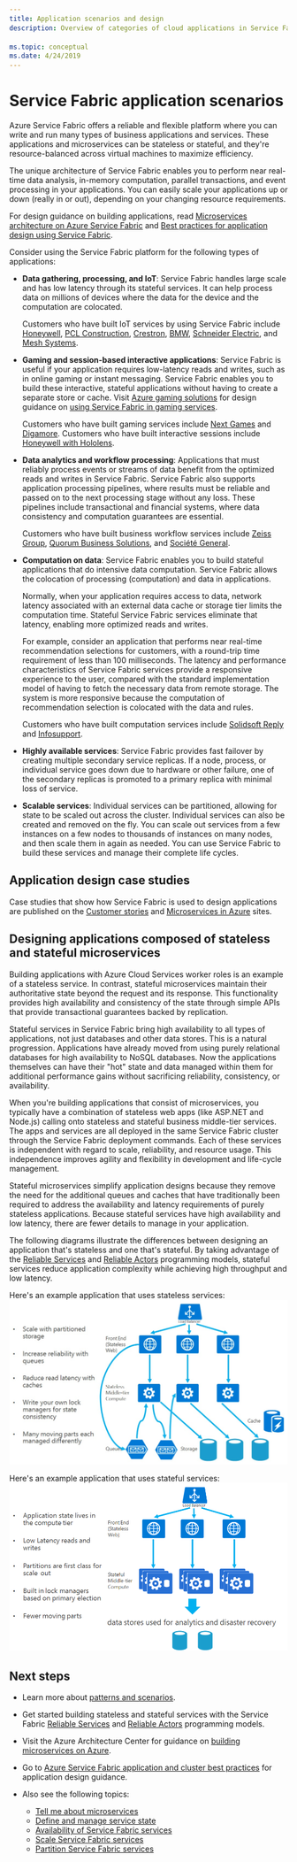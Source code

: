 ```yaml
---
title: Application scenarios and design
description: Overview of categories of cloud applications in Service Fabric. Discusses application design that uses stateful and stateless services.

ms.topic: conceptual
ms.date: 4/24/2019
---
```

# Service Fabric application scenarios
Azure Service Fabric offers a reliable and flexible platform where you can write and run many types of business applications and services. These applications and microservices can be stateless or stateful, and they're resource-balanced across virtual machines to maximize efficiency. 

The unique architecture of Service Fabric enables you to perform near real-time data analysis, in-memory computation, parallel transactions, and event processing in your applications. You can easily scale your applications up or down (really in or out), depending on your changing resource requirements.

For design guidance on building applications, read [Microservices architecture on Azure Service Fabric](https://docs.microsoft.com/azure/architecture/reference-architectures/microservices/service-fabric) and [Best practices for application design using Service Fabric](service-fabric-best-practices-applications.md).

Consider using the Service Fabric platform for the following types of applications:

* **Data gathering, processing, and IoT**: Service Fabric handles large scale and has low latency through its stateful services. It can help process data on millions of devices where the data for the device and the computation are colocated.

    Customers who have built IoT services by using Service Fabric include [Honeywell](https://customers.microsoft.com/story/honeywell-builds-microservices-based-thermostats-on-azure), [PCL Construction](https://customers.microsoft.com/story/pcl-construction-professional-services-azure), [Crestron](https://customers.microsoft.com/story/crestron-partner-professional-services-azure),  [BMW](https://customers.microsoft.com/story/bmw-enables-driver-mobility-via-azure-service-fabric/),
[Schneider Electric](https://customers.microsoft.com/story/schneider-electric-powers-engergy-solutions-on-azure-service-fabric), and
[Mesh Systems](https://customers.microsoft.com/story/mesh-systems-lights-up-the-market-with-iot-based-azure-solutions).

* **Gaming and session-based interactive applications**: Service Fabric is useful if your application requires low-latency reads and writes, such as in online gaming or instant messaging. Service Fabric enables you to build these interactive, stateful applications without having to create a separate store or cache. Visit [Azure gaming solutions](https://azure.microsoft.com/solutions/gaming/) for design guidance on [using Service Fabric in gaming services](https://docs.microsoft.com/gaming/azure/reference-architectures/multiplayer-synchronous-sf).

    Customers who have built gaming services include [Next Games](https://customers.microsoft.com/story/next-games-media-telecommunications-azure) and [Digamore](https://customers.microsoft.com/story/digamore-entertainment-scores-with-a-new-gaming-platform-based-on-azure-service-fabric/). Customers who have built interactive sessions include [Honeywell with Hololens](https://customers.microsoft.com/story/honeywell-manufacturing-hololens).

* **Data analytics and workflow processing**: Applications that must reliably process events or streams of data benefit from the optimized reads and writes in Service Fabric. Service Fabric also supports application processing pipelines, where results must be reliable and passed on to the next processing stage without any loss. These pipelines include transactional and financial systems, where data consistency and computation guarantees are essential.

    Customers who have built business workflow services include [Zeiss Group](https://customers.microsoft.com/story/zeiss-group-focuses-on-azure-service-fabric-for-key-integration-platform), [Quorum Business Solutions](https://customers.microsoft.com/en-us/story/quorum-business-solutions-expand-energy-managemant-solutions-using-azure-service-fabric), and [Société General](https://customers.microsoft.com/en-us/story/societe-generale-speeds-real-time-market-quotes-using-azure-service-fabric).

* **Computation on data**: Service Fabric enables you to build stateful applications that do intensive data computation. Service Fabric allows the colocation of processing (computation) and data in applications. 

   Normally, when your application requires access to data, network latency associated with an external data cache or storage tier limits the computation time. Stateful Service Fabric services eliminate that latency, enabling more optimized reads and writes. 
   
   For example, consider an application that performs near real-time recommendation selections for customers, with a round-trip time requirement of less than 100 milliseconds. The latency and performance characteristics of Service Fabric services provide a responsive experience to the user, compared with the standard implementation model of having to fetch the necessary data from remote storage. The system is more responsive because the computation of recommendation selection is colocated with the data and rules.

    Customers who have built computation services include [Solidsoft Reply](https://customers.microsoft.com/story/solidsoft-reply-platform-powers-e-verification-of-pharmaceuticals) and [Infosupport](https://customers.microsoft.com/story/service-fabric-customer-profile-info-support-and-fudura).

* **Highly available services**: Service Fabric provides fast failover by creating multiple secondary service replicas. If a node, process, or individual service goes down due to hardware or other failure, one of the secondary replicas is promoted to a primary replica with minimal loss of service.

* **Scalable services**: Individual services can be partitioned, allowing for state to be scaled out across the cluster. Individual services can also be created and removed on the fly. You can scale out services from a few instances on a few nodes to thousands of instances on many nodes, and then scale them in again as needed. You can use Service Fabric to build these services and manage their complete life cycles.

## Application design case studies
Case studies that show how Service Fabric is used to design applications are published on the [Customer stories](https://customers.microsoft.com/search?sq=%22Azure%20Service%20Fabric%22&ff=&p=0&so=story_publish_date%20desc/) and [Microservices in Azure](https://azure.microsoft.com/solutions/microservice-applications/) sites.

## Designing applications composed of stateless and stateful microservices
Building applications with Azure Cloud Services worker roles is an example of a stateless service. In contrast, stateful microservices maintain their authoritative state beyond the request and its response. This functionality provides high availability and consistency of the state through simple APIs that provide transactional guarantees backed by replication. 

Stateful services in Service Fabric bring high availability to all types of applications, not just databases and other data stores. This is a natural progression. Applications have already moved from using purely relational databases for high availability to NoSQL databases. Now the applications themselves can have their "hot" state and data managed within them for additional performance gains without sacrificing reliability, consistency, or availability.

When you're building applications that consist of microservices, you typically have a combination of stateless web apps (like ASP.NET and Node.js) calling onto stateless and stateful business middle-tier services. The apps and services are all deployed in the same Service Fabric cluster through the Service Fabric deployment commands. Each of these services is independent with regard to scale, reliability, and resource usage. This independence improves agility and flexibility in development and life-cycle management.

Stateful microservices simplify application designs because they remove the need for the additional queues and caches that have traditionally been required to address the availability and latency requirements of purely stateless applications. Because stateful services have high availability and low latency, there are fewer details to manage in your application. 

The following diagrams illustrate the differences between designing an application that's stateless and one that's stateful. By taking advantage of the [Reliable Services](service-fabric-reliable-services-introduction.md) and [Reliable Actors](service-fabric-reliable-actors-introduction.md) programming models, stateful services reduce application complexity while achieving high throughput and low latency.

Here's an example application that uses stateless services:
![Application that uses stateless services][Image1]

Here's an example application that uses stateful services:
![Application that uses stateful services][Image2]

## Next steps

* Learn more about [patterns and scenarios](service-fabric-patterns-and-scenarios.md).

* Get started building stateless and stateful services with the Service Fabric
  [Reliable Services](service-fabric-reliable-services-quick-start.md) and [Reliable Actors](service-fabric-reliable-actors-get-started.md) programming models.
* Visit the Azure Architecture Center for guidance on [building microservices on Azure](https://docs.microsoft.com/azure/architecture/microservices/).
* Go to [Azure Service Fabric application and cluster best practices](service-fabric-best-practices-overview.md) for application design guidance.

* Also see the following topics:
  * [Tell me about microservices](service-fabric-overview-microservices.md)
  * [Define and manage service state](service-fabric-concepts-state.md)
  * [Availability of Service Fabric services](service-fabric-availability-services.md)
  * [Scale Service Fabric services](service-fabric-concepts-scalability.md)
  * [Partition Service Fabric services](service-fabric-concepts-partitioning.md)

[Image1]: media/service-fabric-application-scenarios/AppwithStatelessServices.png
[Image2]: media/service-fabric-application-scenarios/AppwithStatefulServices.png

